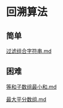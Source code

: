 # 回溯算法

## 简单

[过滤组合字符串.md](https://github.com/niu0217/Documents/blob/main/Algorithm/OD/backtracking/过滤组合字符串.md)

## 困难

[等和子数组最小和.md](https://github.com/niu0217/Documents/blob/main/Algorithm/OD/backtracking/等和子数组最小和.md)

[最大平分数组.md](https://github.com/niu0217/Documents/blob/main/Algorithm/OD/backtracking/最大平分数组.md)
